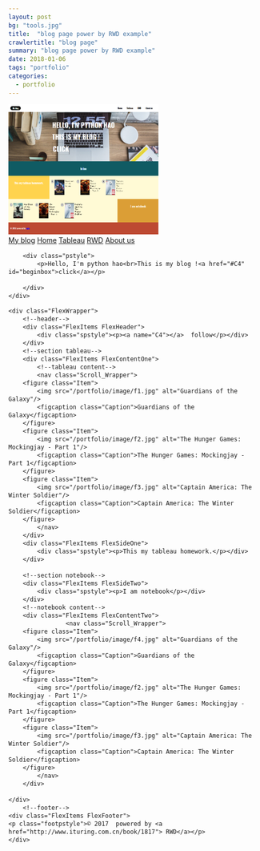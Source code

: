 ```yaml
---
layout: post
bg: "tools.jpg"
title:  "blog page power by RWD example"
crawlertitle: "blog page"
summary: "blog page power by RWD example"
date: 2018-01-06	
tags: "portfolio"
categories:
  - portfolio
---
```


<img src="/portfolio/image/page.jpg" alt="The picture of blog page" width="300px" height="260px">


<html lang="en">
<link rel="stylesheet" href="/portfolio/styles.css">
<head>
	<link href='http://fonts.googleapis.com/css?family=Oswald:700' rel='stylesheet' type='text/css'>
	<meta charset="utf-8">
	<title>Layout example</title>
	<meta name="viewport" content="width=device-width">
	

</head>

<body>
	<div class="MenuWrap">
		<a href="#" id="logobox" class="LastItem">My blog</a>
		<a href="#" class="ListItem">Home</a>
		<a href="#" class="ListItem">Tableau</a>
		<a href="#" class="ListItem">RWD</a>
		<a href="#" class="ListItem">About us</a>
	</div>
<!--banner-->
	<div class="banner">
	<!--menu-->

		<div class="pstyle">
			<p>Hello, I'm python hao<br>This is my blog !<a href="#C4" id="beginbox">click</a></p>

		</div>
	</div>
<!--section-->
	<div class="FlexWrapper">
		<!--header-->
		<div class="FlexItems FlexHeader">
			<div class="spstyle"><p><a name="C4"></a>  follow</p></div>
		</div>
		<!--section tableau-->
		<div class="FlexItems FlexContentOne">
			<!--tableau content-->
			<nav class="Scroll_Wrapper">
		<figure class="Item">
			<img src="/portfolio/image/f1.jpg" alt="Guardians of the Galaxy"/>
			<figcaption class="Caption">Guardians of the Galaxy</figcaption>
		</figure>
		<figure class="Item">
			<img src="/portfolio/image/f2.jpg" alt="The Hunger Games: Mockingjay - Part 1"/>
			<figcaption class="Caption">The Hunger Games: Mockingjay - Part 1</figcaption>
		</figure>
		<figure class="Item">
			<img src="/portfolio/image/f3.jpg" alt="Captain America: The Winter Soldier"/>
			<figcaption class="Caption">Captain America: The Winter Soldier</figcaption>
		</figure>
			</nav>
		</div>
		<div class="FlexItems FlexSideOne">
			<div class="spstyle"><p>This my tableau homework.</p></div>
		</div>
			
		<!--section notebook-->
		<div class="FlexItems FlexSideTwo">
			<div class="spstyle"><p>I am notebook</p></div>
		</div>
		<!--notebook content-->	
		<div class="FlexItems FlexContentTwo">
					<nav class="Scroll_Wrapper">
		<figure class="Item">
			<img src="/portfolio/image/f4.jpg" alt="Guardians of the Galaxy"/>
			<figcaption class="Caption">Guardians of the Galaxy</figcaption>
		</figure>
		<figure class="Item">
			<img src="/portfolio/image/f2.jpg" alt="The Hunger Games: Mockingjay - Part 1"/>
			<figcaption class="Caption">The Hunger Games: Mockingjay - Part 1</figcaption>
		</figure>
		<figure class="Item">
			<img src="/portfolio/image/f3.jpg" alt="Captain America: The Winter Soldier"/>
			<figcaption class="Caption">Captain America: The Winter Soldier</figcaption>
		</figure>
			</nav>
		</div>

	</div>
		<!--footer-->
	<div class="FlexItems FlexFooter">
	<p class="footpstyle">© 2017  powered by <a href="http://www.ituring.com.cn/book/1817"> RWD</a></p>
	</div>
  


</body>
</html>